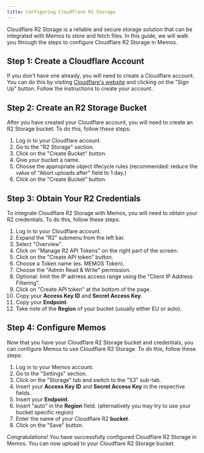 ```yaml
---
title: Configuring Cloudflare R2 Storage
---
```


Cloudflare R2 Storage is a reliable and secure storage solution that can be integrated with Memos to store and fetch files. In this guide, we will walk you through the steps to configure Cloudflare R2 Storage in Memos.

## Step 1: Create a Cloudflare Account

If you don't have one already, you will need to create a Cloudflare account. You can do this by visiting [Cloudflare's website](https://www.cloudflare.com/) and clicking on the "Sign Up" button. Follow the instructions to create your account.

## Step 2: Create an R2 Storage Bucket

After you have created your Cloudflare account, you will need to create an R2 Storage bucket. To do this, follow these steps:

1. Log in to your Cloudflare account.
2. Go to the "R2 Storage" section.
3. Click on the "Create Bucket" button.
4. Give your bucket a name.
5. Choose the appropriate object lifecycle rules (recommended: reduce the value of "Abort uploads after" field to 1 day.)
6. Click on the "Create Bucket" button.

## Step 3: Obtain Your R2 Credentials

To integrate Cloudflare R2 Storage with Memos, you will need to obtain your R2 credentials. To do this, follow these steps:

1. Log in to your Cloudflare account.
2. Expand the "R2" submenu from the left bar.
3. Select "Overview".
4. Click on "Manage R2 API Tokens" on the right part of the screen.
5. Click on the "Create API token" button.
6. Choose a Token name (es. MEMOS Token).
7. Choose the "Admin Read & Write" permission.
8. Optional: limit the IP adrress access range using the "Client IP Address Filtering".
9. Click on "Create API token" at the bottom of the page.
10. Copy your **Access Key ID** and **Secret Access Key**.
11. Copy your **Endpoint**.
12. Take note of the **Region** of your bucket (usually either EU or auto).

## Step 4: Configure Memos

Now that you have your Cloudflare R2 Storage bucket and credentials, you can configure Memos to use Cloudflare R2 Storage. To do this, follow these steps:

1. Log in to your Memos account.
2. Go to the "Settings" section.
3. Click on the "Storage" tab and switch to the "S3" sub-tab.
4. Insert your **Access Key ID** and **Secret Access Key** in the respective fields.
5. Insert your **Endpoint**.
6. Insert "auto" in the **Region** field. (alternatively you may try to use your bucket specific region)
7. Enter the name of your Cloudflare R2 **bucket**.
8. Click on the "Save" button.

Congratulations! You have successfully configured Cloudflare R2 Storage in Memos. You can now upload to your Cloudflare R2 Storage bucket.
